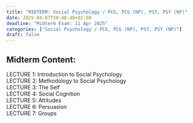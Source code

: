 ```yaml
---
title: "MIDTERM: Social Psychology / PCG, PCG (NP), PSY, PSY (NP)"
date: 2025-04-07T10:48:40+02:00
deadline: "Midterm Exam: 11 Apr 2025"
categories: ["Social Psychology / PCG, PCG (NP), PSY, PSY (NP)"]
draft: false
---
```


## Midterm Content:

LECTURE 1: Introduction to Social Psychology \
LECTURE 2: Methodology to Social Psychology \
LECTURE 3: The Self \
LECTURE 4: Social Cognition \
LECTURE 5: Attitudes \
LECTURE 6: Persuasion \
LECTURE 7: Groups